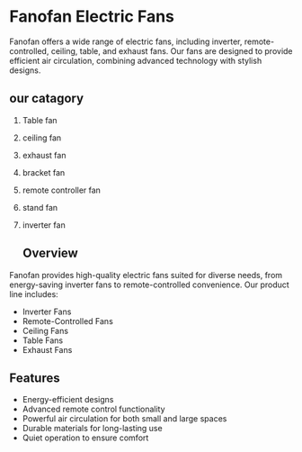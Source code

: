 # Fanofan Electric Fans

Fanofan offers a wide range of electric fans, including inverter, remote-controlled, ceiling, table, and exhaust fans. Our fans are designed to provide efficient air circulation, combining advanced technology with stylish designs.

## our catagory 
1. Table fan
2. ceiling fan
3. exhaust fan
4. bracket fan
5. remote controller fan
6. stand fan
7. inverter fan

   ## Overview

Fanofan provides high-quality electric fans suited for diverse needs, from energy-saving inverter fans to remote-controlled convenience. Our product line includes:

- Inverter Fans
- Remote-Controlled Fans
- Ceiling Fans
- Table Fans
- Exhaust Fans

## Features

- Energy-efficient designs
- Advanced remote control functionality
- Powerful air circulation for both small and large spaces
- Durable materials for long-lasting use
- Quiet operation to ensure comfort



   

